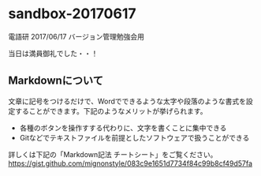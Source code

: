 # sandbox-20170617
電語研 2017/06/17 バージョン管理勉強会用

当日は満員御礼でした・・！

## Markdownについて

文章に記号をつけるだけで、Wordでできるような太字や段落のような書式を設定することができます。下記のようなメリットが挙げられます。

- 各種のボタンを操作すする代わりに、文字を書くことに集中できる
- Gitなどでテキストファイルを前提としたソフトウェアで扱うことができる

詳しくは下記の「Markdown記法 チートシート」をご覧ください。
https://gist.github.com/mignonstyle/083c9e1651d7734f84c99b8cf49d57fa
